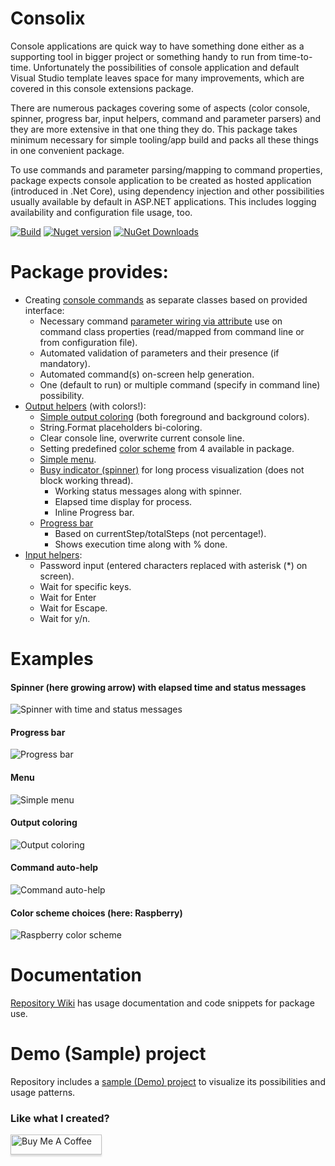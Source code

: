 # Consolix

Console applications are quick way to have something done either as a supporting tool in bigger project or something handy to run from time-to-time. Unfortunately the possibilities of console application and default Visual Studio template leaves space for many improvements, which are covered in this console extensions package.

There are numerous packages covering some of aspects (color console, spinner, progress bar, input helpers, command and parameter parsers) and they are more extensive in that one thing they do. This package takes minimum necessary for simple tooling/app build and packs all these things in one convenient package.

To use commands and parameter parsing/mapping to command properties, package expects console application to be created as hosted application (introduced in .Net Core), using dependency injection and other possibilities usually available by default in ASP.NET applications. This includes logging availability and configuration file usage, too.

[![Build](https://github.com/salixzs/Consolix/actions/workflows/build.yml/badge.svg?branch=main)](https://https://github.com/salixzs/Consolix/actions/workflows/build.yml) [![Nuget version](https://img.shields.io/nuget/v/Consolix.svg)](https://www.nuget.org/packages/Consolix/) [![NuGet Downloads](https://img.shields.io/nuget/dt/Consolix.svg)](https://www.nuget.org/packages/Consoix/)


# Package provides:

* Creating [console commands](https://github.com/salixzs/Consolix/wiki/Commands) as separate classes based on provided interface:
  * Necessary command [parameter wiring via attribute](https://github.com/salixzs/Consolix/wiki/Parameters) use on command class properties (read/mapped from command line or from configuration file).
  * Automated validation of parameters and their presence (if mandatory).
  * Automated command(s) on-screen help generation.
  * One (default to run) or multiple command (specify in command line) possibility.
* [Output helpers](https://github.com/salixzs/Consolix/wiki/Output-helpers) (with colors!):
  * [Simple output coloring](https://github.com/salixzs/Consolix/wiki/Colored-output) (both foreground and background colors).
  * String.Format placeholders bi-coloring.
  * Clear console line, overwrite current console line.
  * Setting predefined [color scheme](https://github.com/salixzs/Consolix/wiki/Color-schemes) from 4 available in package.
  * [Simple menu](https://github.com/salixzs/Consolix/wiki/Input-helpers#menu).
  * [Busy indicator (spinner)](https://github.com/salixzs/Consolix/wiki/Spinner) for long process visualization (does not block working thread).
    * Working status messages along with spinner.
    * Elapsed time display for process.
    * Inline Progress bar.
  * [Progress bar](https://github.com/salixzs/Consolix/wiki/Progress-bar)
    * Based on currentStep/totalSteps (not percentage!).
    * Shows execution time along with % done.
* [Input helpers](https://github.com/salixzs/Consolix/wiki/Input-helpers):
  * Password input (entered characters replaced with asterisk (*) on screen).
  * Wait for specific keys.
  * Wait for Enter
  * Wait for Escape.
  * Wait for y/n.

# Examples

#### Spinner (here growing arrow) with elapsed time and status messages
![Spinner with time and status messages](https://raw.githubusercontent.com/wiki/salixzs/Consolix/spinner_time.gif)

#### Progress bar
![Progress bar](https://raw.githubusercontent.com/wiki/salixzs/Consolix/progress_bar.gif)

#### Menu
![Simple menu](https://raw.githubusercontent.com/wiki/salixzs/Consolix/menu.gif)

#### Output coloring
![Output coloring](https://raw.githubusercontent.com/wiki/salixzs/consolix/string_format.jpg)

#### Command auto-help
![Command auto-help](https://raw.githubusercontent.com/wiki/salixzs/consolix/command-args-help.jpg)

#### Color scheme choices (here: Raspberry)
![Raspberry color scheme](https://raw.githubusercontent.com/wiki/salixzs/consolix/raspberry.jpg)

# Documentation

[Repository Wiki](https://github.com/salixzs/Consolix/wiki) has usage documentation and code snippets for package use.

# Demo (Sample) project

Repository includes a [sample (Demo) project](https://github.com/salixzs/Consolix/tree/main/Sample) to visualize its possibilities and usage patterns.

### Like what I created?
<a href="https://www.buymeacoffee.com/salixzs" target="_blank"><img src="https://www.buymeacoffee.com/assets/img/custom_images/orange_img.png" alt="Buy Me A Coffee" style="height: 32px !important;width: 146px !important;box-shadow: 0px 3px 2px 0px rgba(190, 190, 190, 0.5) !important;-webkit-box-shadow: 0px 3px 2px 0px rgba(190, 190, 190, 0.5) !important;" ></a>